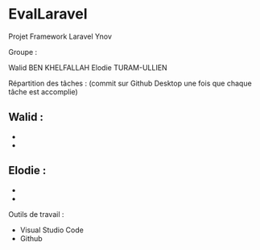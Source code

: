 # EvalLaravel
 
Projet Framework Laravel Ynov

Groupe :

Walid BEN KHELFALLAH
Elodie TURAM-ULLIEN

Répartition des tâches :
(commit sur Github Desktop une fois que chaque tâche est accomplie)

Walid :
-
-
-

Elodie :
-
-
-

Outils de travail :
- Visual Studio Code
- Github